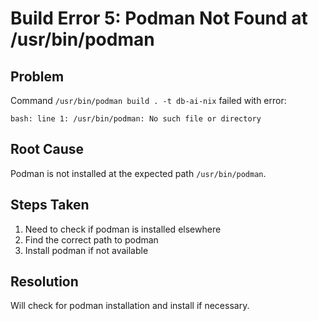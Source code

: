 # Build Error 5: Podman Not Found at /usr/bin/podman

## Problem
Command `/usr/bin/podman build . -t db-ai-nix` failed with error:
```
bash: line 1: /usr/bin/podman: No such file or directory
```

## Root Cause
Podman is not installed at the expected path `/usr/bin/podman`.

## Steps Taken
1. Need to check if podman is installed elsewhere
2. Find the correct path to podman
3. Install podman if not available

## Resolution
Will check for podman installation and install if necessary.
